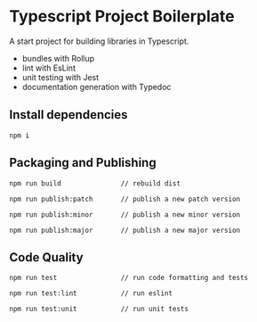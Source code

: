 # Typescript Project Boilerplate

A start project for building libraries in Typescript.

- bundles with Rollup
- lint with EsLint
- unit testing with Jest
- documentation generation with Typedoc


## Install dependencies

```node
npm i
```

## Packaging and Publishing

```node
npm run build               // rebuild dist
```

```node
npm run publish:patch       // publish a new patch version
```

```node
npm run publish:minor       // publish a new minor version
```

```node
npm run publish:major       // publish a new major version
```

## Code Quality

```node
npm run test                // run code formatting and tests
```

```node
npm run test:lint           // run eslint
```

```node
npm run test:unit           // run unit tests
```